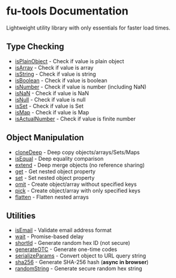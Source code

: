 # fu-tools Documentation

Lightweight utility library with only essentials for faster load times.

## Type Checking

- [isPlainObject](fu-tools.isPlainObject.md) - Check if value is plain object
- [isArray](fu-tools.isArray.md) - Check if value is array
- [isString](fu-tools.isString.md) - Check if value is string
- [isBoolean](fu-tools.isBoolean.md) - Check if value is boolean
- [isNumber](fu-tools.isNumber.md) - Check if value is number (including NaN)
- [isNaN](fu-tools.isNaN.md) - Check if value is NaN
- [isNull](fu-tools.isNull.md) - Check if value is null
- [isSet](fu-tools.isSet.md) - Check if value is Set
- [isMap](fu-tools.isMap.md) - Check if value is Map
- [isActualNumber](fu-tools.isActualNumber.md) - Check if value is finite number

## Object Manipulation

- [cloneDeep](fu-tools.cloneDeep.md) - Deep copy objects/arrays/Sets/Maps
- [isEqual](fu-tools.isEqual.md) - Deep equality comparison
- [extend](fu-tools.extend.md) - Deep merge objects (no reference sharing)
- [get](fu-tools.get.md) - Get nested object property
- [set](fu-tools.set.md) - Set nested object property
- [omit](fu-tools.omit.md) - Create object/array without specified keys
- [pick](fu-tools.pick.md) - Create object/array with only specified keys
- [flatten](fu-tools.flatten.md) - Flatten nested arrays

## Utilities

- [isEmail](fu-tools.isEmail.md) - Validate email address format
- [wait](fu-tools.wait.md) - Promise-based delay
- [shortId](fu-tools.shortId.md) - Generate random hex ID (not secure)
- [generateOTC](fu-tools.generateOTC.md) - Generate one-time codes
- [serializeParams](fu-tools.serializeParams.md) - Convert object to URL query string
- [sha256](fu-tools.sha256.md) - Generate SHA-256 hash (**async in browser**)
- [randomString](fu-tools.randomString.md) - Generate secure random hex string
